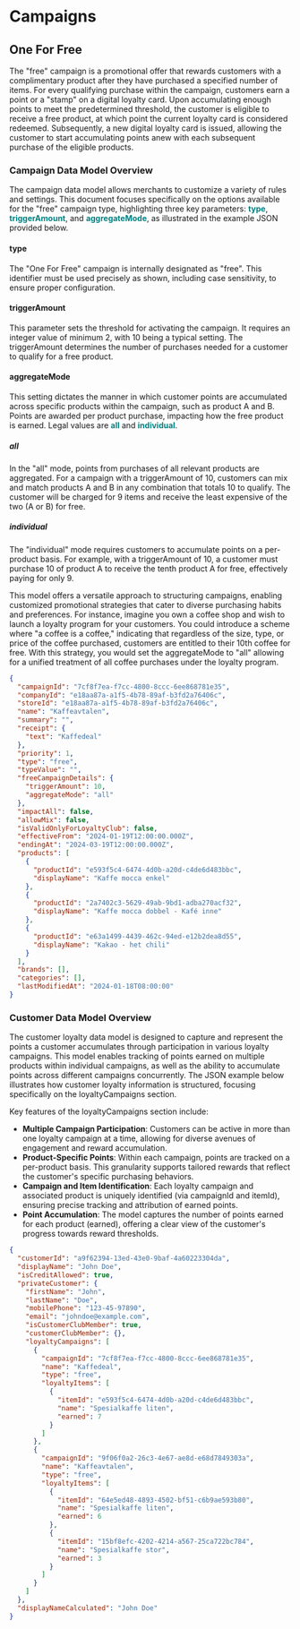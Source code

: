# Campaigns

## One For Free
The "free" campaign is a promotional offer that rewards customers with a complimentary product after they have purchased a specified number of items. For every qualifying purchase within the campaign, customers earn a point or a "stamp" on a digital loyalty card. Upon accumulating enough points to meet the predetermined threshold, the customer is eligible to receive a free product, at which point the current loyalty card is considered redeemed. Subsequently, a new digital loyalty card is issued, allowing the customer to start accumulating points anew with each subsequent purchase of the eligible products.

### Campaign Data Model Overview
The campaign data model allows merchants to customize a variety of rules and settings. This document focuses specifically on the options available for the "free" campaign type, highlighting three key parameters: <span style="color: teal;">**type**</span>, <span style="color: teal;">**triggerAmount**</span>, and <span style="color: teal;">**aggregateMode**</span>, as illustrated in the example JSON provided below.

#### type
The "One For Free" campaign is internally designated as "free". This identifier must be used precisely as shown, including case sensitivity, to ensure proper configuration.

#### triggerAmount
This parameter sets the threshold for activating the campaign. It requires an integer value of minimum 2, with 10 being a typical setting. The triggerAmount determines the number of purchases needed for a customer to qualify for a free product.

#### aggregateMode
This setting dictates the manner in which customer points are accumulated across specific products within the campaign, such as product A and B. Points are awarded per product purchase, impacting how the free product is earned.  Legal values are <span style="color: teal;">**all**</span> and <span style="color: teal;">**individual**</span>.

##### all
In the "all" mode, points from purchases of all relevant products are aggregated. For a campaign with a triggerAmount of 10, customers can mix and match products A and B in any combination that totals 10 to qualify. The customer will be charged for 9 items and receive the least expensive of the two (A or B) for free.

##### individual
The "individual" mode requires customers to accumulate points on a per-product basis. For example, with a triggerAmount of 10, a customer must purchase 10 of product A to receive the tenth product A for free, effectively paying for only 9.

This model offers a versatile approach to structuring campaigns, enabling customized promotional strategies that cater to diverse purchasing habits and preferences. For instance, imagine you own a coffee shop and wish to launch a loyalty program for your customers. You could introduce a scheme where "a coffee is a coffee," indicating that regardless of the size, type, or price of the coffee purchased, customers are entitled to their 10th coffee for free. With this strategy, you would set the aggregateMode to "all" allowing for a unified treatment of all coffee purchases under the loyalty program.

``` JSON title="Sample Campaign Data Model" hl_lines="11 13 14 15 16"
{
  "campaignId": "7cf8f7ea-f7cc-4800-8ccc-6ee868781e35",
  "companyId": "e18aa87a-a1f5-4b78-89af-b3fd2a76406c",
  "storeId": "e18aa87a-a1f5-4b78-89af-b3fd2a76406c",
  "name": "Kaffeavtalen",
  "summary": "",
  "receipt": {
    "text": "Kaffedeal"
  },
  "priority": 1,
  "type": "free",
  "typeValue": "",
  "freeCampaignDetails": {
    "triggerAmount": 10,
    "aggregateMode": "all"
  },
  "impactAll": false,
  "allowMix": false,
  "isValidOnlyForLoyaltyClub": false,
  "effectiveFrom": "2024-01-19T12:00:00.000Z",
  "endingAt": "2024-03-19T12:00:00.000Z",
  "products": [
    {
      "productId": "e593f5c4-6474-4d0b-a20d-c4de6d483bbc",
      "displayName": "Kaffe mocca enkel"
    },
    {
      "productId": "2a7402c3-5629-49ab-9bd1-adba270acf32",
      "displayName": "Kaffe mocca dobbel - Kafé inne"
    },
    {
      "productId": "e63a1499-4439-462c-94ed-e12b2dea8d55",
      "displayName": "Kakao - het chili"
    }
  ],
  "brands": [],
  "categories": [],
  "lastModifiedAt": "2024-01-18T08:00:00"
}
```
### Customer Data Model Overview
The customer loyalty data model is designed to capture and represent the points a customer accumulates through participation in various loyalty campaigns. This model enables tracking of points earned on multiple products within individual campaigns, as well as the ability to accumulate points across different campaigns concurrently. The JSON example below illustrates how customer loyalty information is structured, focusing specifically on the loyaltyCampaigns section.

Key features of the loyaltyCampaigns section include:

- **Multiple Campaign Participation**: Customers can be active in more than one loyalty campaign at a time, allowing for diverse avenues of engagement and reward accumulation.
- **Product-Specific Points**: Within each campaign, points are tracked on a per-product basis. This granularity supports tailored rewards that reflect the customer's specific purchasing behaviors.
- **Campaign and Item Identification**: Each loyalty campaign and associated product is uniquely identified (via campaignId and itemId), ensuring precise tracking and attribution of earned points.
- **Point Accumulation**: The model captures the number of points earned for each product (earned), offering a clear view of the customer's progress towards reward thresholds.

``` JSON title="Sample Customer Data Model" hl_lines="12-42"
{
  "customerId": "a9f62394-13ed-43e0-9baf-4a60223304da",
  "displayName": "John Doe",
  "isCreditAllowed": true,
  "privateCustomer": {
    "firstName": "John",
    "lastName": "Doe",
    "mobilePhone": "123-45-97890",
    "email": "johndoe@example.com",
    "isCustomerClubMember": true,
    "customerClubMember": {},
    "loyaltyCampaigns": [
      {
        "campaignId": "7cf8f7ea-f7cc-4800-8ccc-6ee868781e35",
        "name": "Kaffedeal",
        "type": "free",
        "loyaltyItems": [
          {
            "itemId": "e593f5c4-6474-4d0b-a20d-c4de6d483bbc",
            "name": "Spesialkaffe liten",
            "earned": 7
          }
        ]
      },
      {
        "campaignId": "9f06f0a2-26c3-4e67-ae8d-e68d7849303a",
        "name": "Kaffeavtalen",
        "type": "free",
        "loyaltyItems": [
          {
            "itemId": "64e5ed48-4893-4502-bf51-c6b9ae593b80",
            "name": "Spesialkaffe liten",
            "earned": 6
          },
          {
            "itemId": "15bf8efc-4202-4214-a567-25ca722bc784",
            "name": "Spesialkaffe stor",
            "earned": 3
          }
        ]
      }
    ]
  },
  "displayNameCalculated": "John Doe"
}
```

